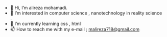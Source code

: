 - 👋 Hi, I’m alireza mohamadi.
- 👀 I’m interested in computer science , nanotechnology in reality science .
- 🌱 I’m currently learning css , html 
- 📫 How to reach me with my e-mail ; malireza718@gmail.com


<!---
alirezamohamadiam/alirezamohamadiam is a ✨ special ✨ repository because its `README.md` (this file) appears on your GitHub profile.
You can click the Preview link to take a look at your changes.
--->
